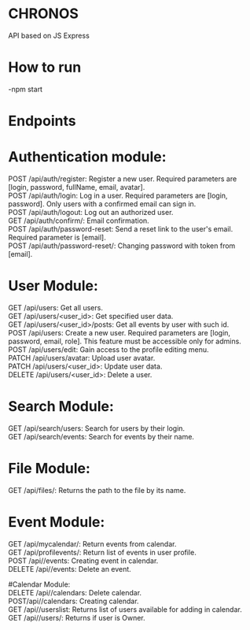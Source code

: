 # CHRONOS<br/>
  API based on JS Express<br/>
# How to run<br/>
-npm start<br/>

# Endpoints<br/>

# Authentication module:<br/>
POST /api/auth/register: Register a new user. Required parameters are [login, password, fullName, email, avatar].<br/>
POST /api/auth/login: Log in a user. Required parameters are [login, password]. Only users with a confirmed email can sign in.<br/>
POST /api/auth/logout: Log out an authorized user.<br/>
GET /api/auth/confirm/<token>: Email confirmation.<br/>
POST /api/auth/password-reset: Send a reset link to the user's email. Required parameter is [email].<br/>
POST /api/auth/password-reset/<token>: Changing password with token from [email].<br/>

# User Module:<br/>
GET /api/users: Get all users.<br/>
GET /api/users/<user_id>: Get specified user data.<br/>
GET /api/users/<user_id>/posts: Get all events by user with such id.<br/>
POST /api/users: Create a new user. Required parameters are [login, password, email, role]. This feature must be accessible only for admins.<br/>
POST /api/users/edit: Gain access to the profile editing menu.<br/>
PATCH /api/users/avatar: Upload user avatar.<br/>
PATCH /api/users/<user_id>: Update user data.<br/>
DELETE /api/users/<user_id>: Delete a user.<br/>

# Search Module:<br/>
GET /api/search/users: Search for users by their login.<br/>
GET /api/search/events: Search for events by their name.<br/>

# File Module:<br/>
GET /api/files/<file>: Returns the path to the file by its name.<br/>

# Event Module:<br/>
GET /api/mycalendar/<calendarId>: Return events from calendar.<br/>
GET /api/profilevents/<userId>: Return list of events in user profile.<br/>
POST /api/<calendarId>/events: Creating event in calendar.<br/>
DELETE /api/<eventId>/events: Delete an event.<br/>

#Calendar Module:<br/>
DELETE /api/<calendarId>/calendars: Delete calendar.<br/>
POST/api/<userId>/calendars: Creating calendar.<br/>
GET /api/<calendarID>/userslist: Returns list of users available for adding in calendar.<br/>
GET /api/<calendarID>/users/<currentUserId>: Returns if user is Owner.<br/>
